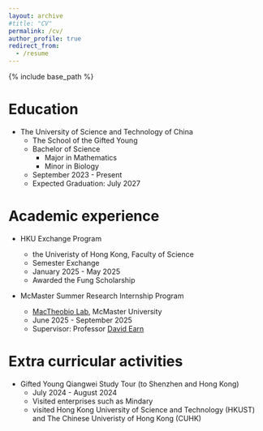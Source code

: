```yaml
---
layout: archive
#title: "CV"
permalink: /cv/
author_profile: true
redirect_from:
  - /resume
---
```


{% include base_path %}

Education
======
* The University of Science and Technology of China
  * The School of the Gifted Young 
  * Bachelor of Science 
    * Major in Mathematics
    * Minor in Biology
  * September 2023 - Present  
  * Expected Graduation: July 2027
    
Academic experience
======
* HKU Exchange Program
  * the Univeristy of Hong Kong, Faculty of Science
  * Semester Exchange 
  * January 2025 - May 2025
  * Awarded the Fung Scholarship

* McMaster Summer Research Internship Program
  * [MacTheobio Lab](https://mac-theobio.github.io), McMaster University
  * June 2025 - September 2025
  * Supervisor: Professor [David Earn](https://davidearn.mcmaster.ca)


Extra curricular activities 
======
* Gifted Young Qiangwei Study Tour (to Shenzhen and Hong Kong)
  * July 2024 - August 2024
  * Visited enterprises such as Mindary
  *  visited Hong Kong University of Science and Technology (HKUST) and The Chinese Univeristy of Hong Kong (CUHK) 

